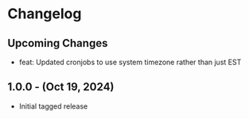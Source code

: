 # Changelog

## Upcoming Changes

- feat: Updated cronjobs to use system timezone rather than just EST

## 1.0.0 - (Oct 19, 2024)

- Initial tagged release
